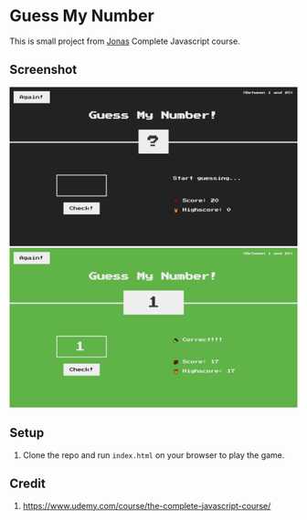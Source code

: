 # Guess My Number

This is small project from [Jonas](https://github.com/jonasschmedtmann) Complete Javascript course.

## Screenshot

![Starting Screen](./img/s1.png)
![Winning Screen](./img/s2.png)

## Setup

1. Clone the repo and run `index.html` on your browser to play the game.

## Credit

1. https://www.udemy.com/course/the-complete-javascript-course/
